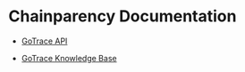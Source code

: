 # Chainparency Documentation

* [GoTrace API](api.md)

* [GoTrace Knowledge Base](https://kb.chainparency.com/)
